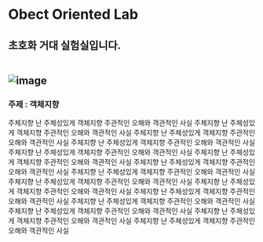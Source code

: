 # Obect Oriented Lab
<h2>초호화 거대 실험실입니다.<br><br>

![image](https://user-images.githubusercontent.com/61075048/218010477-b9367641-6e31-41a4-b1ba-59c55bfe4e20.png)
<h3> 주제  : 객체지향</h3>

주체지향 난 주체성있게 객체지향 주관적인 오해와 객관적인 사실 
주체지향 난 주체성있게 객체지향 주관적인 오해와 객관적인 사실
주체지향 난 주체성있게 객체지향 주관적인 오해와 객관적인 사실
주체지향 난 주체성있게 객체지향 주관적인 오해와 객관적인 사실
주체지향 난 주체성있게 객체지향 주관적인 오해와 객관적인 사실
주체지향 난 주체성있게 객체지향 주관적인 오해와 객관적인 사실
주체지향 난 주체성있게 객체지향 주관적인 오해와 객관적인 사실
주체지향 난 주체성있게 객체지향 주관적인 오해와 객관적인 사실
주체지향 난 주체성있게 객체지향 주관적인 오해와 객관적인 사실
주체지향 난 주체성있게 객체지향 주관적인 오해와 객관적인 사실
주체지향 난 주체성있게 객체지향 주관적인 오해와 객관적인 사실
주체지향 난 주체성있게 객체지향 주관적인 오해와 객관적인 사실
주체지향 난 주체성있게 객체지향 주관적인 오해와 객관적인 사실
주체지향 난 주체성있게 객체지향 주관적인 오해와 객관적인 사실
주체지향 난 주체성있게 객체지향 주관적인 오해와 객관적인 사실
